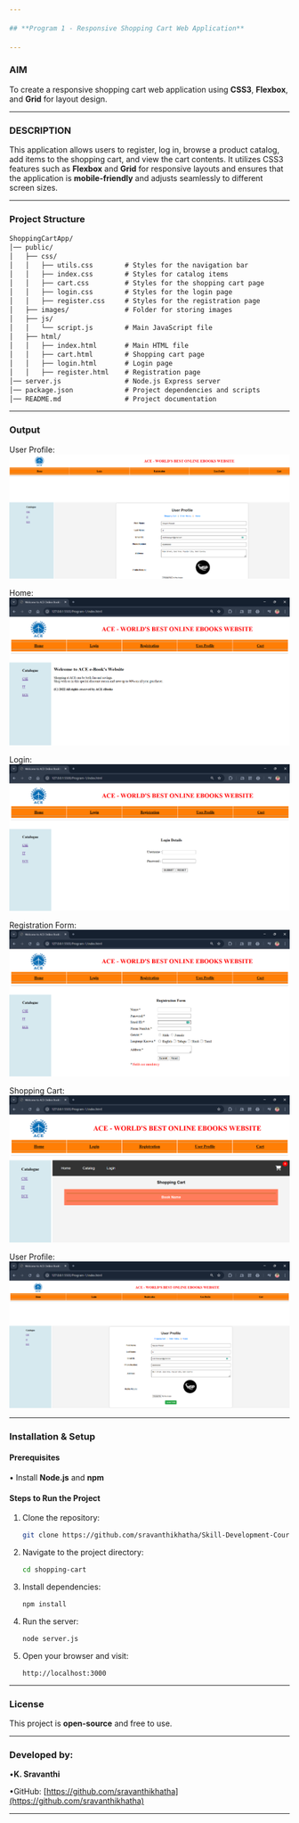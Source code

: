 ```yaml
---

## **Program 1 - Responsive Shopping Cart Web Application** 

---
```


### **AIM**

To create a responsive shopping cart web application using **CSS3**, **Flexbox**, and **Grid** for layout design.

---

### **DESCRIPTION**

This application allows users to register, log in, browse a product catalog, add items to the shopping cart, and view the cart contents. It utilizes CSS3 features such as **Flexbox** and **Grid** for responsive layouts and ensures that the application is **mobile-friendly** and adjusts seamlessly to different screen sizes.

---

### **Project Structure**

```
ShoppingCartApp/
│── public/
│   ├── css/
│   │   ├── utils.css        # Styles for the navigation bar
│   │   ├── index.css        # Styles for catalog items
│   │   ├── cart.css         # Styles for the shopping cart page
│   │   ├── login.css        # Styles for the login page
│   │   ├── register.css     # Styles for the registration page
│   ├── images/              # Folder for storing images
│   ├── js/
│   │   └── script.js        # Main JavaScript file
│   ├── html/
│   │   ├── index.html       # Main HTML file
│   │   ├── cart.html        # Shopping cart page
│   │   ├── login.html       # Login page
│   │   ├── register.html    # Registration page
│── server.js                # Node.js Express server
│── package.json             # Project dependencies and scripts
│── README.md                # Project documentation
```

---

### **Output**

   User Profile:
   ![Shopping-cart-appApp](Output/User_profile.png)

   Home:
   ![Shopping-cart-appApp](Output/home.png)

   Login:
   ![Shopping-cart-appApp](Output/login.png)

   Registration Form:
   ![Shopping-cart-appApp](Output/registrationform.png)

   Shopping Cart:
   ![Shopping-cart-appApp](Output/shoppingcart.png)

   User Profile:
   ![Shopping-cart-appApp](Output/userprofile.png)

---
### **Installation & Setup**

#### **Prerequisites**

• Install **Node.js** and **npm**

#### **Steps to Run the Project**

1. Clone the repository:

   ```bash
   git clone https://github.com/sravanthikhatha/Skill-Development-Course/Experiment-01_Shopping-cart-app_CSS/Shopping-cart-app.git
   ```
2. Navigate to the project directory:

   ```bash
   cd shopping-cart
   ```
3. Install dependencies:

   ```bash
   npm install
   ```
4. Run the server:

   ```bash
   node server.js
   ```
5. Open your browser and visit:

   ```
   http://localhost:3000
   ```

---

### **License**

This project is **open-source** and free to use.

---

### **Developed by:**

•**K. Sravanthi**

•GitHub: [https://github.com/sravanthikhatha](https://github.com/sravanthikhatha)

---

